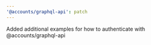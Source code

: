 ```yaml
---
'@accounts/graphql-api': patch
---
```


Added additional examples for how to authenticate with @accounts/graphql-api
